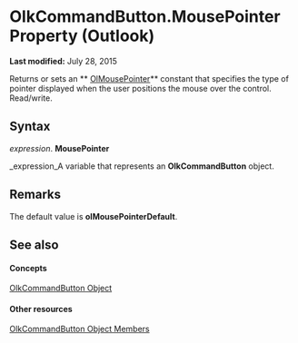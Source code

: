 
# OlkCommandButton.MousePointer Property (Outlook)

 **Last modified:** July 28, 2015

Returns or sets an  ** [OlMousePointer](527df8bb-000c-f108-0522-2d294858b251.md)** constant that specifies the type of pointer displayed when the user positions the mouse over the control. Read/write.

## Syntax

 _expression_. **MousePointer**

 _expression_A variable that represents an  **OlkCommandButton** object.


## Remarks

The default value is  **olMousePointerDefault**.


## See also


#### Concepts


 [OlkCommandButton Object](bb150211-d50a-130b-91f0-1129dba8f378.md)
#### Other resources


 [OlkCommandButton Object Members](de26575e-23dc-f1f1-c64a-e58a4b1c51cb.md)
